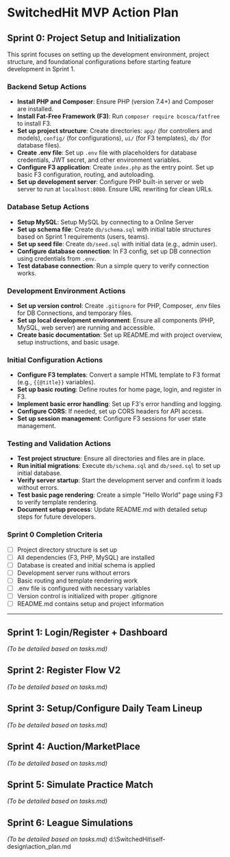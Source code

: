 # SwitchedHit MVP Action Plan

## Sprint 0: Project Setup and Initialization

This sprint focuses on setting up the development environment, project structure, and foundational configurations before starting feature development in Sprint 1.

### Backend Setup Actions
- **Install PHP and Composer**: Ensure PHP (version 7.4+) and Composer are installed.
- **Install Fat-Free Framework (F3)**: Run `composer require bcosca/fatfree` to install F3.
- **Set up project structure**: Create directories: `app/` (for controllers and models), `config/` (for configurations), `ui/` (for F3 templates), `db/` (for database files).
- **Create .env file**: Set up `.env` file with placeholders for database credentials, JWT secret, and other environment variables.
- **Configure F3 application**: Create `index.php` as the entry point. Set up basic F3 configuration, routing, and autoloading.
- **Set up development server**: Configure PHP built-in server or web server to run at `localhost:8080`. Ensure URL rewriting for clean URLs.

### Database Setup Actions
- **Setup MySQL**: Setup MySQL by connecting to a Online Server
- **Set up schema file**: Create `db/schema.sql` with initial table structures based on Sprint 1 requirements (users, teams).
- **Set up seed file**: Create `db/seed.sql` with initial data (e.g., admin user).
- **Configure database connection**: In F3 config, set up DB connection using credentials from `.env`.
- **Test database connection**: Run a simple query to verify connection works.

### Development Environment Actions
- **Set up version control**: Create `.gitignore` for PHP, Composer, .env files for DB Connections, and temporary files.
- **Set up local development environment**: Ensure all components (PHP, MySQL, web server) are running and accessible.
- **Create basic documentation**: Set up README.md with project overview, setup instructions, and basic usage.

### Initial Configuration Actions
- **Configure F3 templates**: Convert a sample HTML template to F3 format (e.g., `{{@title}}` variables).
- **Set up basic routing**: Define routes for home page, login, and register in F3.
- **Implement basic error handling**: Set up F3's error handling and logging.
- **Configure CORS**: If needed, set up CORS headers for API access.
- **Set up session management**: Configure F3 sessions for user state management.

### Testing and Validation Actions
- **Test project structure**: Ensure all directories and files are in place.
- **Run initial migrations**: Execute `db/schema.sql` and `db/seed.sql` to set up initial database.
- **Verify server startup**: Start the development server and confirm it loads without errors.
- **Test basic page rendering**: Create a simple "Hello World" page using F3 to verify template rendering.
- **Document setup process**: Update README.md with detailed setup steps for future developers.

### Sprint 0 Completion Criteria
- [ ] Project directory structure is set up
- [ ] All dependencies (F3, PHP, MySQL) are installed
- [ ] Database is created and initial schema is applied
- [ ] Development server runs without errors
- [ ] Basic routing and template rendering work
- [ ] .env file is configured with necessary variables
- [ ] Version control is initialized with proper .gitignore
- [ ] README.md contains setup and project information

---

## Sprint 1: Login/Register + Dashboard
*(To be detailed based on tasks.md)*

## Sprint 2: Register Flow V2
*(To be detailed based on tasks.md)*

## Sprint 3: Setup/Configure Daily Team Lineup
*(To be detailed based on tasks.md)*

## Sprint 4: Auction/MarketPlace
*(To be detailed based on tasks.md)*

## Sprint 5: Simulate Practice Match
*(To be detailed based on tasks.md)*

## Sprint 6: League Simulations
*(To be detailed based on tasks.md)*</content>
<parameter name="filePath">d:\SwitchedHit\self-design\action_plan.md
